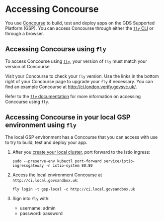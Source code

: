 # Accessing Concourse

You use [Concourse](http://ci.local.govsandbox.uk) to build, test and deploy apps on the GDS Supported Platform (GSP). You can access Concourse through either the [`fly` CLI](https://concourse-ci.org/fly.html) or through a browser.

## Accessing Concourse using `fly`

To access Concourse using [`fly`](https://concourse-ci.org/fly.html), your version of `fly` must match your version of Concourse.

Visit your Concourse to check your `fly` version. Use the links in the bottom right of your Concourse page to upgrade your `fly` if necessary. You can find an example Concourse at http://ci.london.verify.govsvc.uk/.

Refer to the [`fly` documentation](https://concourse-ci.org/fly.html) for more information on accessing Concourse using `fly`.

## Accessing Concourse in your local GSP environment using `fly`

The local GSP environment has a Concourse that you can access with use to try to build, test and deploy your app. 

1. After you [create your local cluster](https://github.com/alphagov/gsp/blob/master/docs/gds-supported-platform/getting-started-gsp-local.md), port forward to the Istio ingress:

    ```
    sudo --preserve-env kubectl port-forward service/istio-ingressgateway -n istio-system 80:80
    ```

1. Access the local environment Concourse at `http://ci.local.govsandbox.uk`:

    ```
    fly login -t gsp-local -c http://ci.local.govsandbox.uk
    ```

1. Sign into `fly` with: 

    - username: admin
    - password: password
